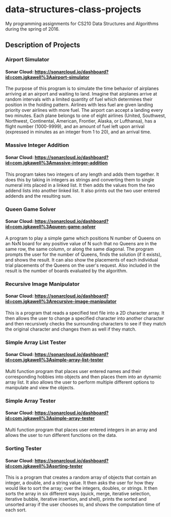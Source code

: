 # data-structures-class-projects
My programming assignments for CS210 Data Structures and Algorithms during the spring of 2016.

## Description of Projects

### Airport Simulator
#### Sonar Cloud: https://sonarcloud.io/dashboard?id=com.jgkawell%3Aairport-simulator
The purpose of this program is to simulate the time behavior of airplanes arriving at an airport and waiting to land. Imagine that airplanes arrive at random intervals with a limited quantity of fuel which determines their position in the holding pattern. Airlines with less fuel are given landing priority over airlines with more fuel. The airport can accept a landing every two minutes. Each plane belongs to one of eight airlines (United, Southwest, Northwest, Continental, American, Frontier, Alaska, or Lufthansa), has a flight number (1000-9999), and an amount of fuel left upon arrival (expressed in minutes as an integer from 1 to 20), and an arrival time.

### Massive Integer Addition
#### Sonar Cloud: https://sonarcloud.io/dashboard?id=com.jgkawell%3Amassive-integer-addition
This program takes two integers of any length and adds them together. It does this by taking in integers as strings and converting them to single numeral ints placed in a linked list. It then adds the values from the two addend lists into another linked list. It also prints out the two user entered addends and the resulting sum.

### Queen Game Solver
#### Sonar Cloud: https://sonarcloud.io/dashboard?id=com.jgkawell%3Aqueen-game-solver
A program to play a simple game which positions N number of Queens on an NxN board for any positive value of N such that no Queens are in the same row, the same column, or along the same diagonal. The program prompts the user for the number of Queens, finds the solution (if it exists), and shows the result. It can also show the placements of each individual trial placements of the Queens on the user's request. Also included in the result is the number of boards evaluated by the algorithm.

### Recursive Image Manipulator
#### Sonar Cloud: https://sonarcloud.io/dashboard?id=com.jgkawell%3Arecursive-image-manipulator
This is a program that reads a specified text file into a 2D character array. It then allows the user to change a specified character into another character and then recursively checks the surrounding characters to see if they match the original character and changes them as well if they match.

### Simple Array List Tester
#### Sonar Cloud: https://sonarcloud.io/dashboard?id=com.jgkawell%3Asimple-array-list-tester
Multi function program that places user entered names and their corresponding hobbies into objects and then places them into an dynamic array list. It also allows the user to perform multiple different options to manipulate and view the objects.

### Simple Array Tester
#### Sonar Cloud: https://sonarcloud.io/dashboard?id=com.jgkawell%3Asimple-array-tester
Multi function program that places user entered integers in an array and allows the user to run different functions on the data.

### Sorting Tester
#### Sonar Cloud: https://sonarcloud.io/dashboard?id=com.jgkawell%3Asorting-tester
This is a program that creates a random array of objects that contain an integer, a double, and a string value. It then asks the user for how they would like to sort the array; over the integers, doubles, or strings. It then sorts the array in six different ways (quick, merge, iterative selection, iterative bubble, iterative insertion, and shell), prints  the sorted and unsorted array if the user chooses to, and shows the computation time of each sort.
